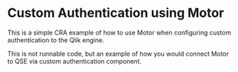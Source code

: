 # Custom Authentication using Motor

This is a simple CRA example of how to use Motor when configuring custom authentication to the Qlik engine.

This is not runnable code, but an example of how you would connect Motor to QSE via custom authentication component.
